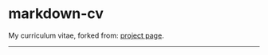 # markdown-cv

My curriculum vitae, forked from: [project
page](http://elipapa.github.io/markdown-cv).
***

